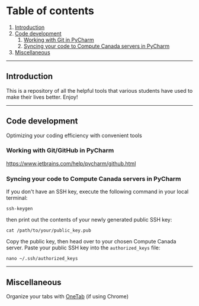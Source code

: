 # Table of contents
1. [Introduction](#introduction)
2. [Code development](#codedevelopment)
    1. [Working with Git in PyCharm](#git-pycharm)
    2. [Syncing your code to Compute Canada servers in PyCharm](#compute-canada-pycharm)
3. [Miscellaneous](#miscellaneous)

---

## Introduction <a name="introduction"></a>
This is a repository of all the helpful tools that various students have used to make their lives better. Enjoy!

---

## Code development <a name="codedevelopment"></a>
Optimizing your coding efficiency with convenient tools

### Working with Git/GitHub in PyCharm <a name="git-pycharm"></a>
https://www.jetbrains.com/help/pycharm/github.html

### Syncing your code to Compute Canada servers in PyCharm <a name="compute-canada-pycharm"></a>
If you don't have an SSH key, execute the following command in your local terminal:
```
ssh-keygen
```
then print out the contents of your newly generated public SSH key:
```
cat /path/to/your/public_key.pub
```
Copy the public key, then head over to your chosen Compute Canada server. Paste your public SSH key into the `authorized_keys` file:
```
nano ~/.ssh/authorized_keys
```

---

## Miscellaneous <a name="miscellaneous"></a>

Organize your tabs with [OneTab](https://chrome.google.com/webstore/detail/onetab/chphlpgkkbolifaimnlloiipkdnihall?hl=en) (if using Chrome)


